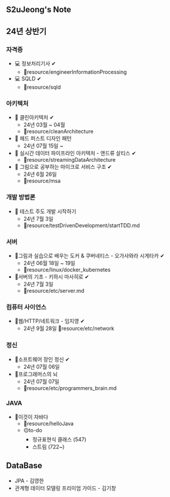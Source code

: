 S2uJeong's Note
---
## 24년 상반기
### 자격증
- 💻 정보처리기사 ✔
  - 📁resource/engineerInformationProcessing
- 💻 SQLD ✔
  - 📁resource/sqld
### 아키텍처 
- 📒 클린아키텍처 ✔
  - 24년 03월 ~ 04월 
  - 📁resource/cleanArchitecture 
- 📒 헤드 퍼스트 디자인 패턴
  - 24년 07월 15일 ~ 
- 📒 실시간 데이터 파이프라인 아키텍처 - 앤드류 살티스 ✔
  - 📁resource/streamingDataArchitecture
- 📒 그림으로 공부하는 마이크로 서비스 구조 ✔
  - 24년 6월 26일  
  - 📁resource/msa
### 개발 방법론
- 📒 테스트 주도 개발 시작하기 
  - 24년 7월 3일 
  - 📁resource/testDrivenDevelopment/startTDD.md
### 서버
- 📒그림과 실습으로 배우는 도커 & 쿠버네티스 - 오가사와라 시게타카 ✔
  - 24년 06월 18일 ~ 19일 
  - 📁resource/linux/docker_kubernetes
- 📒서버의 기초 - 키하시 마사히로 ✔
  - 24년 7월 3일
  - 📁resource/etc/server.md
### 컴퓨터 사이언스
- 📒웹/HTTP/네트워크 - 임지영 ✔
  - 24년 9월 28일
  📁resource/etc/network
### 정신
- 📒소프트웨어 장인 정신 ✔
  - 24년 07월 06일 
- 📒프로그래머스의 뇌
  - 24년 07월 07일 
  - 📁resource/etc/programmers_brain.md
### JAVA
- 📒이것이 자바다
  - 📁resource/helloJava
  - 🟡to-do
    - 정규표현식 클래스 (547)
    - 스트림 (722~)
## DataBase
- JPA - 김영한
- 관계형 데이터 모델링 프리미엄 가이드 - 김기창 
